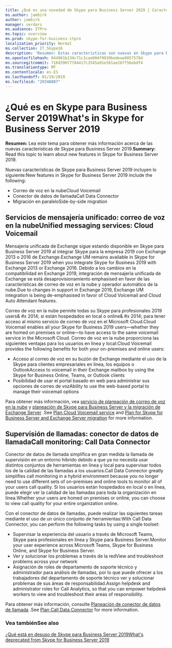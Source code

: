 ```yaml
---
title: ¿Qué es una novedad de Skype para Business Server 2019 | Características
ms.author: jambirk
author: jambirk
manager: serdars
ms.audience: ITPro
ms.topic: overview
ms.prod: skype-for-business-itpro
localization_priority: Normal
ms.collection: IT_Skype16
description: 'Resumen: Estas características son nuevas en Skype para Business Server 2019.'
ms.openlocfilehash: 044901b134c71c1cae004f9930bedeae0057578d
ms.sourcegitcommit: 716d39077784417c3545a91e501ae26ff56ebdf4
ms.translationtype: MT
ms.contentlocale: es-ES
ms.lasthandoff: 01/19/2019
ms.locfileid: "29348887"
---
```

# <a name="whats-in-skype-for-business-server-2019"></a><span data-ttu-id="73efb-103">¿Qué es en Skype para Business Server 2019</span><span class="sxs-lookup"><span data-stu-id="73efb-103">What's in Skype for Business Server 2019</span></span>

<span data-ttu-id="73efb-104">**Resumen:** Lea este tema para obtener más información acerca de las nuevas características de Skype para Business Server 2019.</span><span class="sxs-lookup"><span data-stu-id="73efb-104">**Summary:** Read this topic to learn about new features in Skype for Business Server 2019.</span></span>  

<span data-ttu-id="73efb-105">Nuevas características de Skype para Business Server 2019 incluyen lo siguiente:</span><span class="sxs-lookup"><span data-stu-id="73efb-105">New features in Skype for Business Server 2019 include the following:</span></span>
  
- <span data-ttu-id="73efb-106">Correo de voz en la nube</span><span class="sxs-lookup"><span data-stu-id="73efb-106">Cloud Voicemail</span></span>  
- <span data-ttu-id="73efb-107">Conector de datos de llamada</span><span class="sxs-lookup"><span data-stu-id="73efb-107">Call Data Connector</span></span>
- <span data-ttu-id="73efb-108">Migración en paralelo</span><span class="sxs-lookup"><span data-stu-id="73efb-108">Side-by-side migration</span></span>

## <a name="unified-messaging-services-cloud-voicemail"></a><span data-ttu-id="73efb-109">Servicios de mensajería unificado: correo de voz en la nube</span><span class="sxs-lookup"><span data-stu-id="73efb-109">Unified messaging services: Cloud Voicemail</span></span>

<span data-ttu-id="73efb-110">Mensajería unificada de Exchange sigue estando disponible en Skype para Business Server 2019 al integrar Skype para la empresa 2019 con Exchange 2013 o 2016 de Exchange.</span><span class="sxs-lookup"><span data-stu-id="73efb-110">Exchange UM remains available in Skype for Business Server 2019 when you integrate Skype for Business 2019 with Exchange 2013 or Exchange 2016.</span></span> <span data-ttu-id="73efb-111">Debido a los cambios en la compatibilidad en Exchange 2019, integración de mensajería unificada de Exchange se está desaprovisionamiento emphasised en favor de las características de correo de voz en la nube y operador automático de la nube.</span><span class="sxs-lookup"><span data-stu-id="73efb-111">Due to changes in support in Exchange 2019, Exchange UM integration is being de-emphasised in favor of Cloud Voicemail and Cloud Auto Attendant features.</span></span>  

<span data-ttu-id="73efb-112">Correo de voz en la nube permite todas su Skype para profesionales 2019 users& #x 2014; si están hospedados en local o online& #x 2014; para tener acceso al mismo servicio de correo de voz en el Microsoft Cloud.</span><span class="sxs-lookup"><span data-stu-id="73efb-112">Cloud Voicemail enables all your Skype for Business 2019 users&#x2014;whether they are homed on premises or online&#x2014;to have access to the same voicemail service in the Microsoft Cloud.</span></span> <span data-ttu-id="73efb-113">Correo de voz en la nube proporciona las siguientes ventajas para los usuarios en línea y local:</span><span class="sxs-lookup"><span data-stu-id="73efb-113">Cloud Voicemail provides the following benefits for both your on-premises and online users:</span></span>

- <span data-ttu-id="73efb-114">Acceso al correo de voz en su buzón de Exchange mediante el uso de la Skype para clientes empresariales en línea, los equipos o Outlook</span><span class="sxs-lookup"><span data-stu-id="73efb-114">Access to voicemail in their Exchange mailbox by using the Skype for Business Online, Teams, or Outlook clients</span></span>
- <span data-ttu-id="73efb-115">Posibilidad de usar el portal basado en web para administrar sus opciones de correo de voz</span><span class="sxs-lookup"><span data-stu-id="73efb-115">Ability to use the web-based portal to manage their voicemail options</span></span>

<span data-ttu-id="73efb-116">Para obtener más información, vea [servicio de planeación de correo de voz en la nube](hybrid/plan-cloud-voicemail.md) y [planeación de Skype para Business Server y la migración de Exchange Server](hybrid/plan-um-migration.md) .</span><span class="sxs-lookup"><span data-stu-id="73efb-116">See [Plan Cloud Voicemail service](hybrid/plan-cloud-voicemail.md) and [Plan for Skype for Business Server and Exchange Server migration](hybrid/plan-um-migration.md) for more information.</span></span>
  
## <a name="call-monitoring-call-data-connector"></a><span data-ttu-id="73efb-117">Supervisión de llamadas: conector de datos de llamada</span><span class="sxs-lookup"><span data-stu-id="73efb-117">Call monitoring: Call Data Connector</span></span>

<span data-ttu-id="73efb-118">Conector de datos de llamada simplifica en gran medida la llamada de supervisión en un entorno híbrido debido a que ya no necesita usar distintos conjuntos de herramientas en línea y local para supervisar todos los de la calidad de las llamadas a los usuarios.</span><span class="sxs-lookup"><span data-stu-id="73efb-118">Call Data Connector greatly simplifies call monitoring in a hybrid environment because you no longer need to use different sets of on-premises and online tools to monitor all of your users call quality.</span></span>  <span data-ttu-id="73efb-119">Si los usuarios están hospedados en local o en línea, puede elegir ver la calidad de las llamadas para toda la organización en línea.</span><span class="sxs-lookup"><span data-stu-id="73efb-119">Whether your users are homed on premises or online, you can choose to view call quality for your entire organization online.</span></span>

<span data-ttu-id="73efb-120">Con el conector de datos de llamadas, puede realizar las siguientes tareas mediante el uso de un único conjunto de herramientas:</span><span class="sxs-lookup"><span data-stu-id="73efb-120">With Call Data Connector, you can perform the following tasks by using a single toolset:</span></span>

- <span data-ttu-id="73efb-121">Supervisar la experiencia del usuario a través de Microsoft Teams, Skype para profesionales en línea y Skype para Business Server.</span><span class="sxs-lookup"><span data-stu-id="73efb-121">Monitor your user experience across Microsoft Teams, Skype for Business Online, and Skype for Business Server.</span></span>
- <span data-ttu-id="73efb-122">Ver y solucionar los problemas a través de la red</span><span class="sxs-lookup"><span data-stu-id="73efb-122">View and troubleshoot problems across your network</span></span>
- <span data-ttu-id="73efb-123">Asignación de roles de departamento de soporte técnico y administrador para análisis de llamadas, por lo que puede ofrecer a los trabajadores del departamento de soporte técnico ver y solucionar problemas de sus áreas de responsabilidad.</span><span class="sxs-lookup"><span data-stu-id="73efb-123">Assign helpdesk and administrator roles for Call Analytics, so that you can empower helpdesk workers to view and troubleshoot their areas of responsibility.</span></span>

<span data-ttu-id="73efb-124">Para obtener más información, consulte [Planeación de conector de datos de llamada](hybrid/plan-call-data-connector.md) .</span><span class="sxs-lookup"><span data-stu-id="73efb-124">See [Plan Call Data Connector](hybrid/plan-call-data-connector.md) for more information.</span></span>

### <a name="see-also"></a><span data-ttu-id="73efb-125">Vea también</span><span class="sxs-lookup"><span data-stu-id="73efb-125">See also</span></span>

[<span data-ttu-id="73efb-126">¿Qué está en desuso de Skype para Business Server 2019</span><span class="sxs-lookup"><span data-stu-id="73efb-126">What's deprecated from Skype for Business Server 2019</span></span>](deprecated.md)